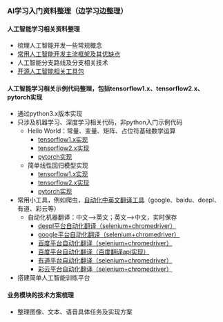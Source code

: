 ### AI学习入门资料整理（边学习边整理）
#### 人工智能学习相关资料整理 
- 梳理人工智能开发一些常规概念
- [常用人工智能开发主流框架及其优缺点](articles/code_relation/1_ai_framework.md)
- 人工智能分支路线及分支相关技术
- [开源人工智能相关工具包](articles/code_relation/3_third_collection.md)
#### 人工智能学习相关示例代码整理，包括tensorflow1.x、tensorflow2.x、pytorch实现
- 通过python3.x版本实现
- 只涉及机器学习、深度学习相关代码，非python入门示例代码
   - Hello World：常量、变量、矩阵、占位符基础数学运算
     - [tensorflow1.x实现](code/tensorflow_v1/1_base/1_hello_world.py)
     - [tensorflow2.x实现](code/tensorflow_v2/1_base/1_hello_world.py)
     - [pytorch实现](code/tensorflow_v2/1_base/1_hello_world.py)
   - 简单线性回归模型实现
     - [tensorflow1.x实现](code/tensorflow_v1/1_base/2_simple_linear_regression.py)
     - [tensorflow2.x实现](code/tensorflow_v2/1_base/2_simple_linear_regression.py)
     - [pytorch实现](code/tensorflow_v2/1_base/2_simple_linear_regression.py)
- 常用小工具，例如爬虫，[自动化中英文翻译工具](code/tools/nlp_translation/README.md)（google、baidu、deepl、有道、彩云等）
  - 自动化机器翻译：中文——>英文；英文——>中文，实时保存 
     - [deepl平台自动化翻译（selenium+chromedriver）](code/tools/nlp_translation/deepl_translation.py)
     - [google平台自动化翻译（selenium+chromedriver）](code/tools/nlp_translation/google_translation.py)
     - [百度平台自动化翻译（selenium+chromedriver）](code/tools/nlp_translation/baidu_translation.py)
     - [百度平台自动化翻译（百度翻译api实现）](code/tools/nlp_translation/baidu_translation_by_api.py)
     - [有道平台自动化翻译（selenium+chromedriver）](code/tools/nlp_translation/youdao_translation.py)
     - [彩云平台自动化翻译（selenium+chromedriver）](code/tools/nlp_translation/caiyun_translation.py)
- 搭建简单人工智能训练平台
#### 业务模块的技术方案梳理
- 整理图像、文本、语音具体任务及实现方案
